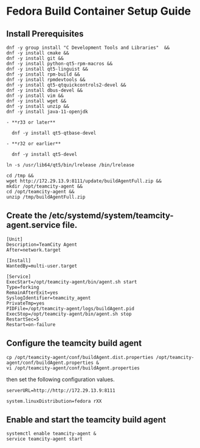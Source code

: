 # Fedora Build Container Setup Guide

## Install Prerequisites

```
dnf -y group install "C Development Tools and Libraries"  &&
dnf -y install cmake &&
dnf -y install git &&
dnf -y install python-qt5-rpm-macros &&
dnf -y install qt5-linguist &&
dnf -y install rpm-build &&
dnf -y install rpmdevtools &&
dnf -y install qt5-qtquickcontrols2-devel &&
dnf -y install dbus-devel &&
dnf -y install vim &&
dnf -y install wget &&
dnf -y install unzip &&
dnf -y install java-11-openjdk

- **r33 or later** 

  dnf -y install qt5-qtbase-devel
  
- **r32 or earlier** 

  dnf -y install qt5-devel

ln -s /usr/lib64/qt5/bin/lrelease /bin/lrelease

cd /tmp &&
wget http://172.29.13.9:8111/update/buildAgentFull.zip &&
mkdir /opt/teamcity-agent &&
cd /opt/teamcity-agent &&
unzip /tmp/buildAgentFull.zip
```
## Create the /etc/systemd/system/teamcity-agent.service file.

```
[Unit]
Description=TeamCity Agent
After=network.target

[Install]
WantedBy=multi-user.target

[Service]
ExecStart=/opt/teamcity-agent/bin/agent.sh start
Type=forking
RemainAfterExit=yes
SyslogIdentifier=teamcity_agent
PrivateTmp=yes
PIDFile=/opt/teamcity-agent/logs/buildAgent.pid
ExecStop=/opt/teamcity-agent/bin/agent.sh stop
RestartSec=5
Restart=on-failure
```

## Configure the teamcity build agent

```
cp /opt/teamcity-agent/conf/buildAgent.dist.properties /opt/teamcity-agent/conf/buildAgent.properties &
vi /opt/teamcity-agent/conf/buildAgent.properties
```
then set the following configuration values.
```
serverURL=http://http://172.29.13.9:8111

system.linuxDistribution=fedora rXX
```

## Enable and start the teamcity build agent
```
systemctl enable teamcity-agent &
service teamcity-agent start
```